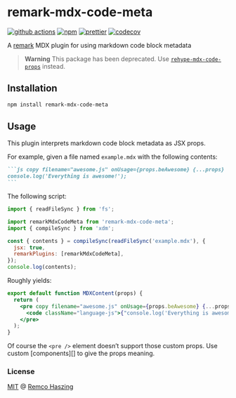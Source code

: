# remark-mdx-code-meta

[![github actions](https://github.com/remcohaszing/remark-mdx-code-meta/actions/workflows/ci.yml/badge.svg)](https://github.com/remcohaszing/remark-mdx-code-meta/actions/workflows/ci.yml)
[![npm](https://img.shields.io/npm/v/remark-mdx-code-meta)](https://www.npmjs.com/package/remark-mdx-code-meta)
[![prettier](https://img.shields.io/badge/code_style-prettier-ff69b4.svg)](https://prettier.io)
[![codecov](https://codecov.io/gh/remcohaszing/remark-mdx-code-meta/branch/main/graph/badge.svg)](https://codecov.io/gh/remcohaszing/remark-mdx-code-meta)

A [remark](https://remark.js.org) MDX plugin for using markdown code block metadata

> **Warning** This package has been deprecated. Use
> [`rehype-mdx-code-props`](https://github.com/remcohaszing/rehype-mdx-code-props) instead.

## Installation

```sh
npm install remark-mdx-code-meta
```

## Usage

This plugin interprets markdown code block metadata as JSX props.

For example, given a file named `example.mdx` with the following contents:

````markdown
```js copy filename="awesome.js" onUsage={props.beAwesome} {...props}
console.log('Everything is awesome!');
```
````

The following script:

```js
import { readFileSync } from 'fs';

import remarkMdxCodeMeta from 'remark-mdx-code-meta';
import { compileSync } from 'xdm';

const { contents } = compileSync(readFileSync('example.mdx'), {
  jsx: true,
  remarkPlugins: [remarkMdxCodeMeta],
});
console.log(contents);
```

Roughly yields:

```jsx
export default function MDXContent(props) {
  return (
    <pre copy filename="awesome.js" onUsage={props.beAwesome} {...props}>
      <code className="language-js">{"console.log('Everything is awesome!');\n"}</code>
    </pre>
  );
}
```

Of course the `<pre />` element doesn’t support those custom props. Use custom [components][] to
give the props meaning.

### License

[MIT](LICENSE.md) @ [Remco Haszing](https://github.com/remcohaszing)
